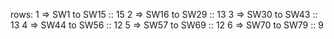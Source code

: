 
rows:
1 => SW1 to SW15      :: 15
2 => SW16 to SW29     :: 13
3 => SW30 to SW43     :: 13
4 => SW44 to SW56     :: 12
5 => SW57 to SW69     :: 12 
6 => SW70 to SW79     :: 9


